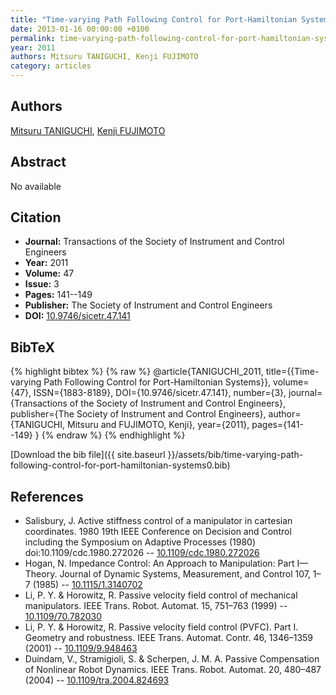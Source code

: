 ```yaml
---
title: "Time-varying Path Following Control for Port-Hamiltonian Systems"
date: 2013-01-16 00:00:00 +0100
permalink: time-varying-path-following-control-for-port-hamiltonian-systems0
year: 2011
authors: Mitsuru TANIGUCHI, Kenji FUJIMOTO
category: articles
---
```

 
## Authors
[Mitsuru TANIGUCHI](authors/mitsuru-taniguchi), [Kenji FUJIMOTO](authors/kenji-fujimoto)
 
## Abstract
No  available
 
## Citation
- **Journal:** Transactions of the Society of Instrument and Control Engineers
- **Year:** 2011
- **Volume:** 47
- **Issue:** 3
- **Pages:** 141--149
- **Publisher:** The Society of Instrument and Control Engineers
- **DOI:** [10.9746/sicetr.47.141](https://doi.org/10.9746/sicetr.47.141)
 
## BibTeX
{% highlight bibtex %}
{% raw %}
@article{TANIGUCHI_2011,
  title={{Time-varying Path Following Control for Port-Hamiltonian Systems}},
  volume={47},
  ISSN={1883-8189},
  DOI={10.9746/sicetr.47.141},
  number={3},
  journal={Transactions of the Society of Instrument and Control Engineers},
  publisher={The Society of Instrument and Control Engineers},
  author={TANIGUCHI, Mitsuru and FUJIMOTO, Kenji},
  year={2011},
  pages={141--149}
}
{% endraw %}
{% endhighlight %}
 
[Download the bib file]({{ site.baseurl }}/assets/bib/time-varying-path-following-control-for-port-hamiltonian-systems0.bib)
 
## References
- Salisbury, J. Active stiffness control of a manipulator in cartesian coordinates. 1980 19th IEEE Conference on Decision and Control including the Symposium on Adaptive Processes (1980) doi:10.1109/cdc.1980.272026 -- [10.1109/cdc.1980.272026](https://doi.org/10.1109/cdc.1980.272026)
- Hogan, N. Impedance Control: An Approach to Manipulation: Part I—Theory. Journal of Dynamic Systems, Measurement, and Control 107, 1–7 (1985) -- [10.1115/1.3140702](https://doi.org/10.1115/1.3140702)
- Li, P. Y. & Horowitz, R. Passive velocity field control of mechanical manipulators. IEEE Trans. Robot. Automat. 15, 751–763 (1999) -- [10.1109/70.782030](https://doi.org/10.1109/70.782030)
- Li, P. Y. & Horowitz, R. Passive velocity field control (PVFC). Part I. Geometry and robustness. IEEE Trans. Automat. Contr. 46, 1346–1359 (2001) -- [10.1109/9.948463](https://doi.org/10.1109/9.948463)
- Duindam, V., Stramigioli, S. & Scherpen, J. M. A. Passive Compensation of Nonlinear Robot Dynamics. IEEE Trans. Robot. Automat. 20, 480–487 (2004) -- [10.1109/tra.2004.824693](https://doi.org/10.1109/tra.2004.824693)

